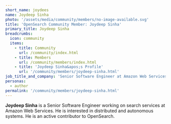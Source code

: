 ```yaml
---
short_name: joydees
name: Joydeep Sinha
photo: '/assets/media/community/members/no-image-available.svg'
title: 'OpenSearch Community Member: Joydeep Sinha'
primary_title: Joydeep Sinha
breadcrumbs:
  icon: community
  items:
    - title: Community
      url: /community/index.html
    - title: Members
      url: /community/members/index.html
    - title: 'Joydeep Sinha&apos;s Profile'
      url: '/community/members/joydeep-sinha.html'
job_title_and_company: 'Senior Software Engineer at Amazon Web Services'
personas:
  - author
permalink: '/community/members/joydeep-sinha.html'
---
```

**Joydeep Sinha** is a Senior Software Engineer working on search services at Amazon Web Services. He is interested in distributed and autonomous systems. He is an active contributor to OpenSearch.
